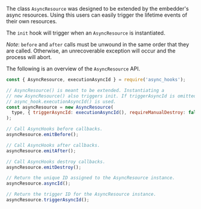 
The class `AsyncResource` was designed to be extended by the embedder's async
resources. Using this users can easily trigger the lifetime events of their
own resources.

The `init` hook will trigger when an `AsyncResource` is instantiated.

*Note*: `before` and `after` calls must be unwound in the same order that they
are called. Otherwise, an unrecoverable exception will occur and the process
will abort.

The following is an overview of the `AsyncResource` API.

```js
const { AsyncResource, executionAsyncId } = require('async_hooks');

// AsyncResource() is meant to be extended. Instantiating a
// new AsyncResource() also triggers init. If triggerAsyncId is omitted then
// async_hook.executionAsyncId() is used.
const asyncResource = new AsyncResource(
  type, { triggerAsyncId: executionAsyncId(), requireManualDestroy: false }
);

// Call AsyncHooks before callbacks.
asyncResource.emitBefore();

// Call AsyncHooks after callbacks.
asyncResource.emitAfter();

// Call AsyncHooks destroy callbacks.
asyncResource.emitDestroy();

// Return the unique ID assigned to the AsyncResource instance.
asyncResource.asyncId();

// Return the trigger ID for the AsyncResource instance.
asyncResource.triggerAsyncId();
```


